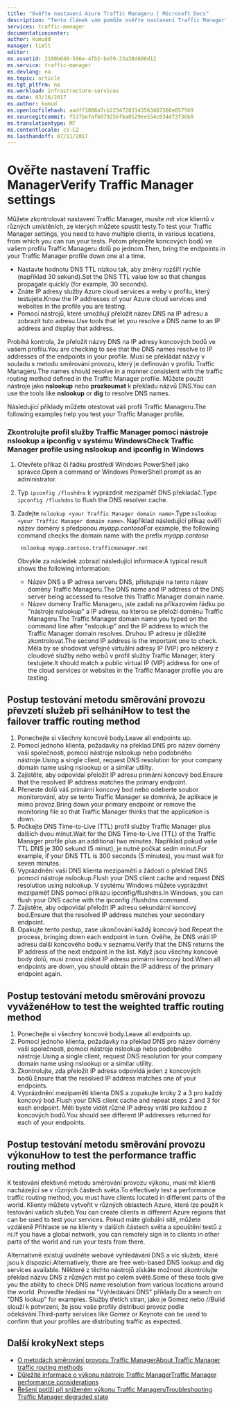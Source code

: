 ```yaml
---
title: "Ověřte nastavení Azure Traffic Manageru | Microsoft Docs"
description: "Tento článek vám pomůže ověřte nastavení Traffic Manager"
services: traffic-manager
documentationcenter: 
author: kumudd
manager: timlt
editor: 
ms.assetid: 2180b640-596e-4fb2-be59-23a38d606d12
ms.service: traffic-manager
ms.devlang: na
ms.topic: article
ms.tgt_pltfrm: na
ms.workload: infrastructure-services
ms.date: 03/16/2017
ms.author: kumud
ms.openlocfilehash: aadff1806a7cb22347283143563467366e857569
ms.sourcegitcommit: f537befafb079256fba0529ee554c034d73f36b0
ms.translationtype: MT
ms.contentlocale: cs-CZ
ms.lasthandoff: 07/11/2017
---
```

# <a name="verify-traffic-manager-settings"></a><span data-ttu-id="489c5-103">Ověřte nastavení Traffic Manager</span><span class="sxs-lookup"><span data-stu-id="489c5-103">Verify Traffic Manager settings</span></span>

<span data-ttu-id="489c5-104">Můžete zkontrolovat nastavení Traffic Manager, musíte mít více klientů v různých umístěních, ze kterých můžete spustit testy.</span><span class="sxs-lookup"><span data-stu-id="489c5-104">To test your Traffic Manager settings, you need to have multiple clients, in various locations, from which you can run your tests.</span></span> <span data-ttu-id="489c5-105">Potom přepněte koncových bodů ve vašem profilu Traffic Manageru dolů po jednom.</span><span class="sxs-lookup"><span data-stu-id="489c5-105">Then, bring the endpoints in your Traffic Manager profile down one at a time.</span></span>

* <span data-ttu-id="489c5-106">Nastavte hodnotu DNS TTL nízkou tak, aby změny rozšíří rychle (například 30 sekund).</span><span class="sxs-lookup"><span data-stu-id="489c5-106">Set the DNS TTL value low so that changes propagate quickly (for example, 30 seconds).</span></span>
* <span data-ttu-id="489c5-107">Znáte IP adresy služby Azure cloud services a weby v profilu, který testujete.</span><span class="sxs-lookup"><span data-stu-id="489c5-107">Know the IP addresses of your Azure cloud services and websites in the profile you are testing.</span></span>
* <span data-ttu-id="489c5-108">Pomocí nástrojů, které umožňují přeložit název DNS na IP adresu a zobrazit tuto adresu.</span><span class="sxs-lookup"><span data-stu-id="489c5-108">Use tools that let you resolve a DNS name to an IP address and display that address.</span></span>

<span data-ttu-id="489c5-109">Probíhá kontrola, že přeložit názvy DNS na IP adresy koncových bodů ve vašem profilu.</span><span class="sxs-lookup"><span data-stu-id="489c5-109">You are checking to see that the DNS names resolve to IP addresses of the endpoints in your profile.</span></span> <span data-ttu-id="489c5-110">Musí se překládat názvy v souladu s metodu směrování provozu, který je definován v profilu Traffic Manageru.</span><span class="sxs-lookup"><span data-stu-id="489c5-110">The names should resolve in a manner consistent with the traffic routing method defined in the Traffic Manager profile.</span></span> <span data-ttu-id="489c5-111">Můžete použít nástroje jako **nslookup** nebo **prozkoumat** k překladu názvů DNS.</span><span class="sxs-lookup"><span data-stu-id="489c5-111">You can use the tools like **nslookup** or **dig** to resolve DNS names.</span></span>

<span data-ttu-id="489c5-112">Následující příklady můžete otestovat váš profil Traffic Manageru.</span><span class="sxs-lookup"><span data-stu-id="489c5-112">The following examples help you test your Traffic Manager profile.</span></span>

### <a name="check-traffic-manager-profile-using-nslookup-and-ipconfig-in-windows"></a><span data-ttu-id="489c5-113">Zkontrolujte profil služby Traffic Manager pomocí nástroje nslookup a ipconfig v systému Windows</span><span class="sxs-lookup"><span data-stu-id="489c5-113">Check Traffic Manager profile using nslookup and ipconfig in Windows</span></span>

1. <span data-ttu-id="489c5-114">Otevřete příkaz či řádku prostředí Windows PowerShell jako správce.</span><span class="sxs-lookup"><span data-stu-id="489c5-114">Open a command or Windows PowerShell prompt as an administrator.</span></span>
2. <span data-ttu-id="489c5-115">Typ `ipconfig /flushdns` k vyprázdnit mezipaměť DNS překladač.</span><span class="sxs-lookup"><span data-stu-id="489c5-115">Type `ipconfig /flushdns` to flush the DNS resolver cache.</span></span>
3. <span data-ttu-id="489c5-116">Zadejte `nslookup <your Traffic Manager domain name>`.</span><span class="sxs-lookup"><span data-stu-id="489c5-116">Type `nslookup <your Traffic Manager domain name>`.</span></span> <span data-ttu-id="489c5-117">Například následující příkaz ověří název domény s předponou *myapp.contoso*</span><span class="sxs-lookup"><span data-stu-id="489c5-117">For example, the following command checks the domain name with the prefix *myapp.contoso*</span></span>

        nslookup myapp.contoso.trafficmanager.net

    <span data-ttu-id="489c5-118">Obvykle za následek zobrazí následující informace:</span><span class="sxs-lookup"><span data-stu-id="489c5-118">A typical result shows the following information:</span></span>

    + <span data-ttu-id="489c5-119">Název DNS a IP adresa serveru DNS, přistupuje na tento název domény Traffic Manageru.</span><span class="sxs-lookup"><span data-stu-id="489c5-119">The DNS name and IP address of the DNS server being accessed to resolve this Traffic Manager domain name.</span></span>
    + <span data-ttu-id="489c5-120">Název domény Traffic Manageru, jste zadali na příkazovém řádku po "nástroje nslookup" a IP adresu, na kterou se přeloží doménu Traffic Manageru.</span><span class="sxs-lookup"><span data-stu-id="489c5-120">The Traffic Manager domain name you typed on the command line after "nslookup" and the IP address to which the Traffic Manager domain resolves.</span></span> <span data-ttu-id="489c5-121">Druhou IP adresu je důležité zkontrolovat.</span><span class="sxs-lookup"><span data-stu-id="489c5-121">The second IP address is the important one to check.</span></span> <span data-ttu-id="489c5-122">Měla by se shodovat veřejné virtuální adresy IP (VIP) pro některý z cloudové služby nebo webů v profil služby Traffic Manager, který testujete.</span><span class="sxs-lookup"><span data-stu-id="489c5-122">It should match a public virtual IP (VIP) address for one of the cloud services or websites in the Traffic Manager profile you are testing.</span></span>

## <a name="how-to-test-the-failover-traffic-routing-method"></a><span data-ttu-id="489c5-123">Postup testování metodu směrování provozu převzetí služeb při selhání</span><span class="sxs-lookup"><span data-stu-id="489c5-123">How to test the failover traffic routing method</span></span>

1. <span data-ttu-id="489c5-124">Ponechejte si všechny koncové body.</span><span class="sxs-lookup"><span data-stu-id="489c5-124">Leave all endpoints up.</span></span>
2. <span data-ttu-id="489c5-125">Pomocí jednoho klienta, požadavky na překlad DNS pro název domény vaší společnosti, pomocí nástroje nslookup nebo podobného nástroje.</span><span class="sxs-lookup"><span data-stu-id="489c5-125">Using a single client, request DNS resolution for your company domain name using nslookup or a similar utility.</span></span>
3. <span data-ttu-id="489c5-126">Zajistěte, aby odpovídal přeložit IP adresu primární koncový bod.</span><span class="sxs-lookup"><span data-stu-id="489c5-126">Ensure that the resolved IP address matches the primary endpoint.</span></span>
4. <span data-ttu-id="489c5-127">Přeneste dolů váš primární koncový bod nebo odeberte soubor monitorování, aby se tento Traffic Manager se domnívá, že aplikace je mimo provoz.</span><span class="sxs-lookup"><span data-stu-id="489c5-127">Bring down your primary endpoint or remove the monitoring file so that Traffic Manager thinks that the application is down.</span></span>
5. <span data-ttu-id="489c5-128">Počkejte DNS Time-to-Live (TTL) profil služby Traffic Manager plus dalších dvou minut.</span><span class="sxs-lookup"><span data-stu-id="489c5-128">Wait for the DNS Time-to-Live (TTL) of the Traffic Manager profile plus an additional two minutes.</span></span> <span data-ttu-id="489c5-129">Například pokud vaše TTL DNS je 300 sekund (5 minut), je nutné počkat sedm minut.</span><span class="sxs-lookup"><span data-stu-id="489c5-129">For example, if your DNS TTL is 300 seconds (5 minutes), you must wait for seven minutes.</span></span>
6. <span data-ttu-id="489c5-130">Vyprázdnění vaší DNS klienta mezipaměti a žádosti o překlad DNS pomocí nástroje nslookup.</span><span class="sxs-lookup"><span data-stu-id="489c5-130">Flush your DNS client cache and request DNS resolution using nslookup.</span></span> <span data-ttu-id="489c5-131">V systému Windows můžete vyprázdnit mezipaměť DNS pomocí příkazu ipconfig/flushdns.</span><span class="sxs-lookup"><span data-stu-id="489c5-131">In Windows, you can flush your DNS cache with the ipconfig /flushdns command.</span></span>
7. <span data-ttu-id="489c5-132">Zajistěte, aby odpovídal přeložit IP adresu sekundární koncový bod.</span><span class="sxs-lookup"><span data-stu-id="489c5-132">Ensure that the resolved IP address matches your secondary endpoint.</span></span>
8. <span data-ttu-id="489c5-133">Opakujte tento postup, zase ukončování každý koncový bod.</span><span class="sxs-lookup"><span data-stu-id="489c5-133">Repeat the process, bringing down each endpoint in turn.</span></span> <span data-ttu-id="489c5-134">Ověřte, že DNS vrátí IP adresu další koncového bodu v seznamu.</span><span class="sxs-lookup"><span data-stu-id="489c5-134">Verify that the DNS returns the IP address of the next endpoint in the list.</span></span> <span data-ttu-id="489c5-135">Když jsou všechny koncové body dolů, musí znovu získat IP adresu primární koncový bod.</span><span class="sxs-lookup"><span data-stu-id="489c5-135">When all endpoints are down, you should obtain the IP address of the primary endpoint again.</span></span>

## <a name="how-to-test-the-weighted-traffic-routing-method"></a><span data-ttu-id="489c5-136">Postup testování metodu směrování provozu vyvážené</span><span class="sxs-lookup"><span data-stu-id="489c5-136">How to test the weighted traffic routing method</span></span>

1. <span data-ttu-id="489c5-137">Ponechejte si všechny koncové body.</span><span class="sxs-lookup"><span data-stu-id="489c5-137">Leave all endpoints up.</span></span>
2. <span data-ttu-id="489c5-138">Pomocí jednoho klienta, požadavky na překlad DNS pro název domény vaší společnosti, pomocí nástroje nslookup nebo podobného nástroje.</span><span class="sxs-lookup"><span data-stu-id="489c5-138">Using a single client, request DNS resolution for your company domain name using nslookup or a similar utility.</span></span>
3. <span data-ttu-id="489c5-139">Zkontrolujte, zda přeložit IP adresa odpovídá jeden z koncových bodů.</span><span class="sxs-lookup"><span data-stu-id="489c5-139">Ensure that the resolved IP address matches one of your endpoints.</span></span>
4. <span data-ttu-id="489c5-140">Vyprázdnění mezipaměti klienta DNS a zopakujte kroky 2 a 3 pro každý koncový bod.</span><span class="sxs-lookup"><span data-stu-id="489c5-140">Flush your DNS client cache and repeat steps 2 and 3 for each endpoint.</span></span> <span data-ttu-id="489c5-141">Měli byste vidět různé IP adresy vrátí pro každou z koncových bodů.</span><span class="sxs-lookup"><span data-stu-id="489c5-141">You should see different IP addresses returned for each of your endpoints.</span></span>

## <a name="how-to-test-the-performance-traffic-routing-method"></a><span data-ttu-id="489c5-142">Postup testování metodu směrování provozu výkonu</span><span class="sxs-lookup"><span data-stu-id="489c5-142">How to test the performance traffic routing method</span></span>

<span data-ttu-id="489c5-143">K testování efektivně metodu směrování provozu výkonu, musí mít klienti nacházející se v různých částech světa.</span><span class="sxs-lookup"><span data-stu-id="489c5-143">To effectively test a performance traffic routing method, you must have clients located in different parts of the world.</span></span> <span data-ttu-id="489c5-144">Klienty můžete vytvořit v různých oblastech Azure, které lze použít k testování vašich služeb.</span><span class="sxs-lookup"><span data-stu-id="489c5-144">You can create clients in different Azure regions that can be used to test your services.</span></span> <span data-ttu-id="489c5-145">Pokud máte globální sítě, můžete vzdáleně Přihlaste se na klienty v dalších částech světa a spouštění testů z ní.</span><span class="sxs-lookup"><span data-stu-id="489c5-145">If you have a global network, you can remotely sign in to clients in other parts of the world and run your tests from there.</span></span>

<span data-ttu-id="489c5-146">Alternativně existují uvolněte webové vyhledávání DNS a víc služeb, které jsou k dispozici.</span><span class="sxs-lookup"><span data-stu-id="489c5-146">Alternatively, there are free web-based DNS lookup and dig services available.</span></span> <span data-ttu-id="489c5-147">Některé z těchto nástrojů získáte možnost zkontrolujte překlad názvu DNS z různých míst po celém světě.</span><span class="sxs-lookup"><span data-stu-id="489c5-147">Some of these tools give you the ability to check DNS name resolution from various locations around the world.</span></span> <span data-ttu-id="489c5-148">Proveďte hledání na "Vyhledávání DNS" příklady.</span><span class="sxs-lookup"><span data-stu-id="489c5-148">Do a search on "DNS lookup" for examples.</span></span> <span data-ttu-id="489c5-149">Služby třetích stran, jako je Gomez nebo //Build slouží k potvrzení, že jsou vaše profily distribuci provoz podle očekávání.</span><span class="sxs-lookup"><span data-stu-id="489c5-149">Third-party services like Gomez or Keynote can be used to confirm that your profiles are distributing traffic as expected.</span></span>

## <a name="next-steps"></a><span data-ttu-id="489c5-150">Další kroky</span><span class="sxs-lookup"><span data-stu-id="489c5-150">Next steps</span></span>

* [<span data-ttu-id="489c5-151">O metodách směrování provozu Traffic Manager</span><span class="sxs-lookup"><span data-stu-id="489c5-151">About Traffic Manager traffic routing methods</span></span>](traffic-manager-routing-methods.md)
* [<span data-ttu-id="489c5-152">Důležité informace o výkonu nástroje Traffic Manager</span><span class="sxs-lookup"><span data-stu-id="489c5-152">Traffic Manager performance considerations</span></span>](traffic-manager-performance-considerations.md)
* [<span data-ttu-id="489c5-153">Řešení potíží při sníženém výkonu Traffic Manageru</span><span class="sxs-lookup"><span data-stu-id="489c5-153">Troubleshooting Traffic Manager degraded state</span></span>](traffic-manager-troubleshooting-degraded.md)
